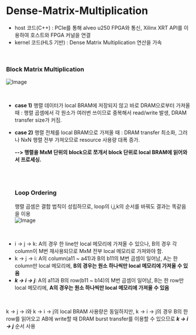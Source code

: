 # Dense-Matrix-Multiplication
+ host 코드(C++) : PCIe를 통해 alveo u250 FPGA와 통신, Xilinx XRT API를 이용하여 호스트와 FPGA 커널을 연결
+ kernel 코드(HLS 기반) : Dense Matrix Multiplication 연산을 가속

<br/>

### Block Matrix Multiplication
![Image](https://github.com/user-attachments/assets/06b9a9ad-59d6-4b16-b4ef-f5517e584b44)

<br/>

+ **case 1)**    행렬 데이터가 local BRAM에 저장되지 않고 바로 DRAM으로부터 가져올 때 : 행렬 곱셈에서 각 원소가 여러번 쓰이므로 중복해서 read/write 발생, DRAM transfer size가 커짐. <br/>
+ **case 2)**    행렬 전체를 local BRAM으로 가져올 때 : DRAM transfer 최소화, 그러나 NxN 행렬 전부 가져오므로 resource 사용량 대폭 증가. <br/>

   **-->  행렬을 MxM 단위의 block으로 쪼개서 block 단위로 local BRAM에 읽어와서 프로세싱.**

  <br/><br/>
  ### Loop Ordering
  행렬 곱셈은 결합 법칙이 성립하므로, loop의 i,j,k의 순서를 바꿔도 결과는 똑같음을 이용
  </br>
![Image](https://github.com/user-attachments/assets/9b8c9656-5bde-4c42-8b7b-52b46de19787)

<br/>

+ i -> j -> k: A의 경우 한 line만 local 메모리에 가져올 수 있으나, B의 경우 각 column이 M번 재사용되므로 MxM 전부 local 메모리로 가져와야 함.
+ k -> j -> i: A의 column(a11 ~ a41)과 B의 b11의 M번 곱셈이 일어남, A는 한 column만 local 메모리에, **B의 경우는 원소 하나씩만 local 메모리에 가져올 수 있음**
+ ***k -> i -> j***: A의 a11과 B의 row(b11 ~ b14)의 M번 곱셈이 일어남, B는 한 row만 local 메모리에, **A의 경우는 원소 하나씩만 local 메모리에 가져올 수 있음**

</br>

k -> j -> i와 k -> i -> j의 local BRAM 사용량은 동일하지만, k -> i -> j의 경우 B의 한 row를 읽어오고 AB에 write할 때 DRAM burst transfer를 이용할 수 있으므로 ***k -> i -> j*** 순서 사용
